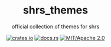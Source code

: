 <div align="center">

# shrs_themes

official collection of themes for shrs

[![crates.io](https://img.shields.io/crates/v/shrs_themes.svg)](https://crates.io/crates/shrs_themes)
[![docs.rs](https://docs.rs/shrs_themes/badge.svg)](https://docs.rs/shrs_themes)
[![MIT/Apache 2.0](https://img.shields.io/badge/license-MIT%2FApache-blue.svg)](#)

</div>
